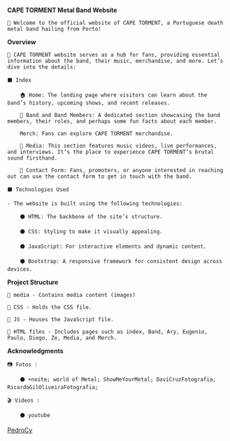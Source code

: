 **CAPE TORMENT Metal Band Website**

    🤘 Welcome to the official website of CAPE TORMENT, a Portuguese death metal band hailing from Porto! 

**Overview**

    🤘 CAPE TORMENT website serves as a hub for fans, providing essential information about the band, their music, merchandise, and more. Let’s dive into the details:

    ⬛ Index

        🏠 Home: The landing page where visitors can learn about the band’s history, upcoming shows, and recent releases.

        🎸 Band and Band Members: A dedicated section showcasing the band members, their roles, and perhaps some fun facts about each member.

        Merch: Fans can explore CAPE TORMENT merchandise.

        🎵 Media: This section features music videos, live performances, and interviews. It’s the place to experience CAPE TORMENT’s brutal sound firsthand.

        💬 Contact Form: Fans, promoters, or anyone interested in reaching out can use the contact form to get in touch with the band.

    ⬛ Technologies Used

    - The website is built using the following technologies:

        ⚫ HTML: The backbone of the site’s structure.

        ⚫ CSS: Styling to make it visually appealing.

        ⚫ JavaScript: For interactive elements and dynamic content.

        ⚫ Bootstrap: A responsive framework for consistent design across devices.
    
**Project Structure**

    📂 media - Contains media content (images)

    📂 CSS - Holds the CSS file.

    📂 JS - Houses the JavaScript file.

    📌 HTML files - Includes pages such as index, Band, Ary, Eugenio, Paulo, Diego, Ze, Media, and Merch.

**Acknowledgments**

    📷 Fotos :

        ⚫ +noite; world of Metal; ShowMeYourMetal; DaviCruzFotografia; RicardoGilOliveiraFotografia;

    🎬 Videos :

        ⚫ youtube

[PedroCv](https://www.linkedin.com/in/pedro-carvalho-47742a319?utm_source=share&utm_campaign=share_via&utm_content=profile&utm_medium=android_app)







